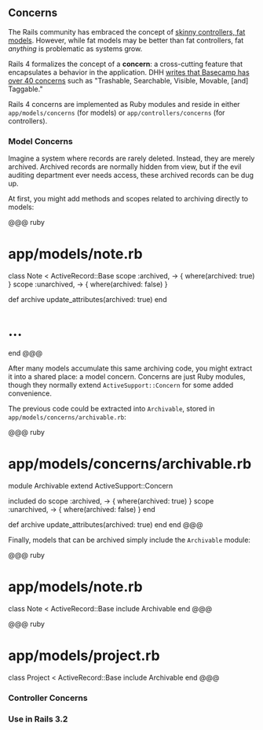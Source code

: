 ## Concerns

The Rails community has embraced the concept of [skinny controllers, fat
models](http://weblog.jamisbuck.org/2006/10/18/skinny-controller-fat-model).
However, while fat models may be better than fat controllers, fat *anything* is
problematic as systems grow.

Rails 4 formalizes the concept of a **concern**: a cross-cutting feature that
encapsulates a behavior in the application. DHH [writes that Basecamp has over
40 concerns](http://37signals.com/svn/posts/3372-put-chubby-models-on-a-diet-with-concerns)
such as "Trashable, Searchable, Visible, Movable, [and] Taggable."

Rails 4 concerns are implemented as Ruby modules and reside in either
`app/models/concerns` (for models) or `app/controllers/concerns` (for
controllers).

### Model Concerns

Imagine a system where records are rarely deleted. Instead, they are merely
archived. Archived records are normally hidden from view, but if the evil
auditing department ever needs access, these archived records can be dug up.

At first, you might add methods and scopes related to archiving directly to
models:

@@@ ruby
# app/models/note.rb
class Note < ActiveRecord::Base
  scope :archived, -> { where(archived: true) }
  scope :unarchived, -> { where(archived: false) }

  def archive
    update_attributes(archived: true)
  end

  # ...
end
@@@

After many models accumulate this same archiving code, you might extract it
into a shared place: a model concern. Concerns are just Ruby modules, though
they normally extend `ActiveSupport::Concern` for some added convenience.

The previous code could be extracted into `Archivable`, stored in
`app/models/concerns/archivable.rb`:

@@@ ruby
# app/models/concerns/archivable.rb
module Archivable
  extend ActiveSupport::Concern

  included do
    scope :archived, -> { where(archived: true) }
    scope :unarchived, -> { where(archived: false) }
  end

  def archive
    update_attributes(archived: true)
  end
end
@@@

Finally, models that can be archived simply include the `Archivable` module:

@@@ ruby
# app/models/note.rb
class Note < ActiveRecord::Base
  include Archivable
end
@@@

<p></p>

@@@ ruby
# app/models/project.rb
class Project < ActiveRecord::Base
  include Archivable
end
@@@

### Controller Concerns

### Use in Rails 3.2
